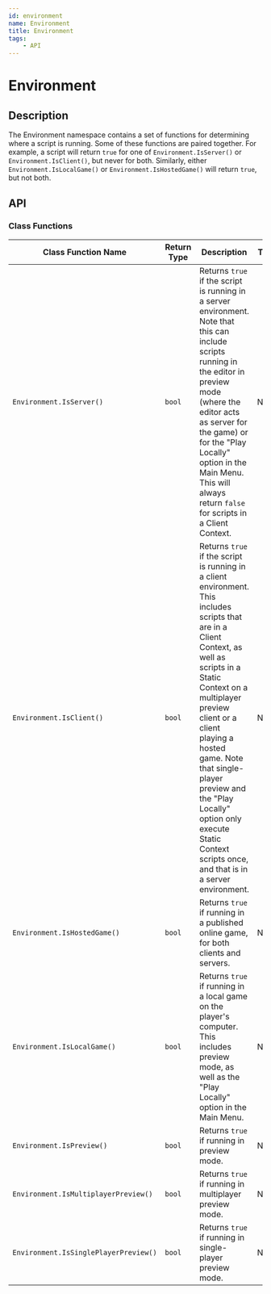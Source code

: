 ```yaml
---
id: environment
name: Environment
title: Environment
tags:
    - API
---
```


# Environment

## Description

The Environment namespace contains a set of functions for determining where a script is running. Some of these functions are paired together. For example, a script will return `true` for one of `Environment.IsServer()` or `Environment.IsClient()`, but never for both. Similarly, either `Environment.IsLocalGame()` or `Environment.IsHostedGame()` will return `true`, but not both.

## API

### Class Functions

| Class Function Name | Return Type | Description | Tags |
| -------------- | ----------- | ----------- | ---- |
| `Environment.IsServer()` | `bool` | Returns `true` if the script is running in a server environment. Note that this can include scripts running in the editor in preview mode (where the editor acts as server for the game) or for the "Play Locally" option in the Main Menu. This will always return `false` for scripts in a Client Context. | None |
| `Environment.IsClient()` | `bool` | Returns `true` if the script is running in a client environment. This includes scripts that are in a Client Context, as well as scripts in a Static Context on a multiplayer preview client or a client playing a hosted game. Note that single-player preview and the "Play Locally" option only execute Static Context scripts once, and that is in a server environment. | None |
| `Environment.IsHostedGame()` | `bool` | Returns `true` if running in a published online game, for both clients and servers. | None |
| `Environment.IsLocalGame()` | `bool` | Returns `true` if running in a local game on the player's computer. This includes preview mode, as well as the "Play Locally" option in the Main Menu. | None |
| `Environment.IsPreview()` | `bool` | Returns `true` if running in preview mode. | None |
| `Environment.IsMultiplayerPreview()` | `bool` | Returns `true` if running in multiplayer preview mode. | None |
| `Environment.IsSinglePlayerPreview()` | `bool` | Returns `true` if running in single-player preview mode. | None |
